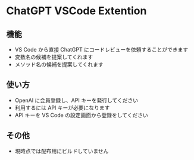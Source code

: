 # ChatGPT VSCode Extention

## 機能

- VS Code から直接 ChatGPT にコードレビューを依頼することができます
- 変数名の候補を提案してくれます
- メソッド名の候補を提案してくれます

## 使い方

- OpenAI に会員登録し、API キーを発行してください
- 利用するには API キーが必要になります
- API キーを VS Code の設定画面から登録をしてください

## その他

- 現時点では配布用にビルドしていません


